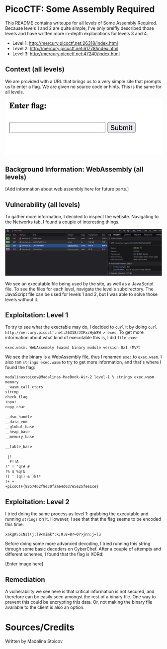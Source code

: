 

# PicoCTF: Some Assembly Required 

This README contains writeups for all levels of Some Assembly Required. Because levels 1 and 2 are quite simple, I've only breifly described those levels and have written more in-depth explanations for levels 3 and 4.
- Level 1: http://mercury.picoctf.net:26318/index.html
- Level 2: http://mercury.picoctf.net:61778/index.html
- Level 3: http://mercury.picoctf.net:47240/index.html

## Context (all levels)

We are provided with a URL that brings us to a very simple site that prompts us to enter a flag. We are given no source code or hints. This is the same for all levels.

![Alt text](images-sar1234/site.png)

## Background Information: WebAssembly (all levels)

[Add information about web assembly here for future parts.]

## Vulnerability (all levels)

To gather more information, I decided to inspect the website. Navigating to the Networks tab, I found a couple of interesting things.

![Alt text](images-sar1234/level-1-network-analysis.png)

We see an executable file being used by the site, as well as a JavaScript file. To see the files for each level, navigate the level's subdirectory. The JavaScript file can be used for levels 1 and 2, but I was able to solve those levels without it. 

## Exploitation: Level 1

To try to see what the exectable may do, I decided to `curl` it by doing `curl http://mercury.picoctf.net:26318/JIFxzHyW8W > exec`. To get more information about what kind of executable this is, I did `file exec`:

`exec.wasm: WebAssembly (wasm) binary module version 0x1 (MVP)`

We see the binary is a WebAssembly file, thus I renamed `exec` to `exec.wasm`. I also ran `strings exec.wasm` to try to get more information, and that's where I found the flag:

```text
madalinastoicov@Madalinas-MacBook-Air-2 level-1 % strings exec.wasm
memory
__wasm_call_ctors
strcmp
check_flag
input
copy_char

__dso_handle
__data_end
__global_base
__heap_base
__memory_base

__table_base
 
 j!
  F!!A
!" ! "q!# #
!% $ %q!& 
!( ' (q!) & )k!* 
!+ +
+picoCTF{8857462f9e30faae4d037e5e25fee1ce}
```

## Exploitation: Level 2

I tried doing the same process as level 1: grabbing the executable and running `strings` on it. However, I see that that the flag seems to be encoded this time: 

`xakgK\5cNs((j:l9<mimk?:k;9;8=8?=0?>jnn:j=lu`

Before doing some more advanced decoding, I tried running this string through some basic decoders on CyberChef. After a couple of attempts and different schemes, I found that the flag is XORd:

[Enter image here]

## Remediation

A vulnerability we see here is that critical information is not secured, and therefore can be easily seen amongst the rest of a binary file. One way to prevent this could be encrypting this data. Or, not making the binary file available to the client is also an option.

# Sources/Credits

Written by Madalina Stoicov
